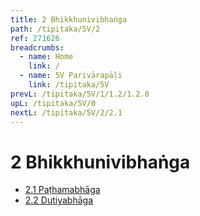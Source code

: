 ```yaml
---
title: 2 Bhikkhunivibhaṅga
path: /tipitaka/5V/2
ref: 271626
breadcrumbs:
  - name: Home
    link: /
  - name: 5V Parivārapāḷi
    link: /tipitaka/5V
prevL: /tipitaka/5V/1/1.2/1.2.8
upL: /tipitaka/5V/0
nextL: /tipitaka/5V/2/2.1
---
```


# 2 Bhikkhunivibhaṅga

* [2.1 Paṭhamabhāga](/tipitaka/5V/2/2.1)
* [2.2 Dutiyabhāga](/tipitaka/5V/2/2.2)


